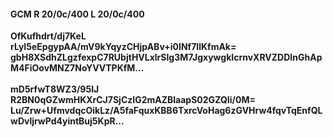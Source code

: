 #### GCM R 20/0c/400 L 20/0c/400
**OfKufhdrt/dj7KeL**<br/>**rLyI5eEpgypAA/mV9kYqyzCHjpABv+i0INf7IlKfmAk=**<br/>**gbH8XSdhZLgzfexpC7RUbjtHVLxlrSlg3M7JgxywgkIcrnvXRVZDDInGhApM4FiOovMNZ7NoYVVTPKfM...**<br/><br/>
**mD5rfwT8WZ3/95IJ**<br/>**R2BN0qGZwmHKXrCJ7SjCzIG2mAZBlaapS02GZQIi/0M=**<br/>**Lu/Zrw+UfmvdqcOikLz/A5faFquxKBB6TxrcVoHag6zGVHrw4fqvTqEnfQLwDvljrwPd4yintBuj5KpR...**